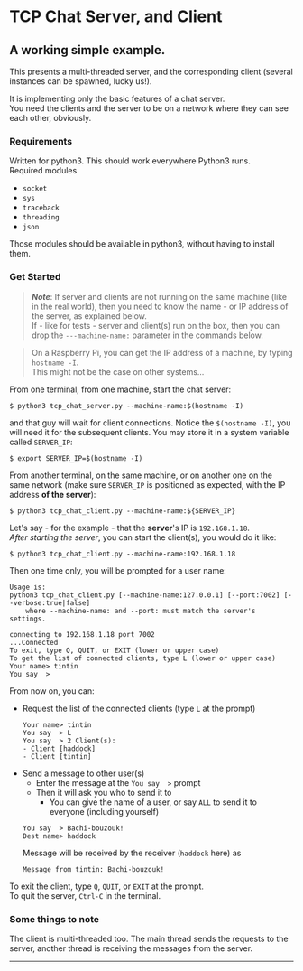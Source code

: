 # TCP Chat Server, and Client
## A working simple example.

This presents a multi-threaded server, and the corresponding client (several instances can be spawned, lucky us!).

It is implementing only the basic features of a chat server.  
You need the clients and the server to be on a network where they can see each other, obviously.

### Requirements
Written for python3. This should work everywhere Python3 runs.  
Required modules
- `socket`
- `sys`
- `traceback`
- `threading`
- `json`

Those modules should be available in python3, without having to install them.

### Get Started
> _**Note**_: If server and clients are not running on the same machine (like in the real world),
> then you need to know the name - or IP address of the server, as explained below.  
> If - like for tests - server and client(s) run on the box, then
> you can drop the `---machine-name:` parameter in the commands below.

> On a Raspberry Pi, you can get the IP address of a machine, by typing `hostname -I`.  
> This might not be the case on other systems...

From one terminal, from one machine, start the chat server:
```text
$ python3 tcp_chat_server.py --machine-name:$(hostname -I)
```
and that guy will wait for client connections. Notice the `$(hostname -I)`, you will need it for the subsequent clients.
You may store it in a system variable called `SERVER_IP`:
```text
$ export SERVER_IP=$(hostname -I)
```

From another terminal, on the same machine, or on another one on the same network 
(make sure `SERVER_IP` is positioned as expected, with the IP address **of the server**):
```text
$ python3 tcp_chat_client.py --machine-name:${SERVER_IP}
```
Let's say - for the example - that the **server**'s IP is `192.168.1.18`.  
_After starting the server_, you can start the client(s), you would do it like:
```text
$ python3 tcp_chat_client.py --machine-name:192.168.1.18
```

Then one time only, you will be prompted for a user name:
```text
Usage is:
python3 tcp_chat_client.py [--machine-name:127.0.0.1] [--port:7002] [--verbose:true|false]
	where --machine-name: and --port: must match the server's settings.

connecting to 192.168.1.18 port 7002
...Connected
To exit, type Q, QUIT, or EXIT (lower or upper case)
To get the list of connected clients, type L (lower or upper case)
Your name> tintin
You say  > 
```
From now on, you can:
- Request the list of the connected clients (type `L` at the prompt)
  ```text
  Your name> tintin
  You say  > L
  You say  > 2 Client(s):
  - Client [haddock]
  - Client [tintin]
    ```
- Send a message to other user(s)
  - Enter the message at the `You say  >` prompt
  - Then it will ask you who to send it to
    - You can give the name of a user, or say `ALL` to send it to everyone (including yourself)
  ```text
  You say  > Bachi-bouzouk!
  Dest name> haddock
  ```
  Message will be received by the receiver (`haddock` here) as
  ```text
  Message from tintin: Bachi-bouzouk!
  ```
To exit the client, type `Q`, `QUIT`, or `EXIT` at the prompt.  
To quit the server, `Ctrl-C` in the terminal.

### Some things to note
The client is multi-threaded too. The main thread sends the requests to the server,
another thread is receiving the messages from the server.

--- 
